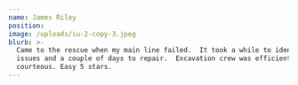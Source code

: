 ```yaml
---
name: James Riley
position:
image: /uploads/iu-2-copy-3.jpeg
blurb: >-
  Came to the rescue when my main line failed.  It took a while to identify the
  issues and a couple of days to repair.  Excavation crew was efficient and
  courteous. Easy 5 stars.
---
```




